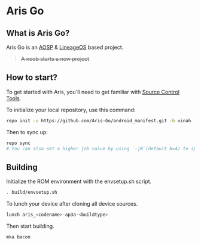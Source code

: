 Aris Go
=======

What is Aris Go?
----------------

Aris Go is an [AOSP](http://android.googlesource.com/) & [LineageOS](https://github.com/LineageOS) based project.

> ~~A noob starts a new project~~


How to start?
-------------

To get started with Aris, you'll need to get familiar with [Source Control Tools](https://source.android.com/setup/develop).

To initialize your local repository, use this command:
```bash
repo init -u https://github.com/Aris-Go/android_manifest.git -b vinah --depth=1 --git-lfs
```

Then to sync up:
```bash
repo sync
# You can also set a higher job value by using `-jN`(default N=4) to speed up the sync.
```

Building
--------

Initialize the ROM environment with the envsetup.sh script.
```bash
. build/envsetup.sh
```

To lunch your device after cloning all device sources.
```bash
lunch aris_<codename>-ap3a-<buildtype>
```

Then start building.
```bash
mka bacon
```

